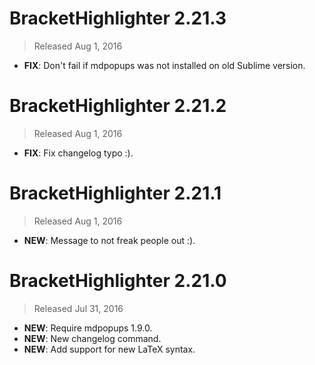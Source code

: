 # BracketHighlighter 2.21.3
> Released Aug 1, 2016

- **FIX**: Don't fail if mdpopups was not installed on old Sublime version.

# BracketHighlighter 2.21.2
> Released Aug 1, 2016

- **FIX**: Fix changelog typo :).

# BracketHighlighter 2.21.1
> Released Aug 1, 2016

- **NEW**: Message to not freak people out :).

# BracketHighlighter 2.21.0
> Released Jul 31, 2016

- **NEW**: Require mdpopups 1.9.0.
- **NEW**: New changelog command.
- **NEW**: Add support for new LaTeX syntax.
